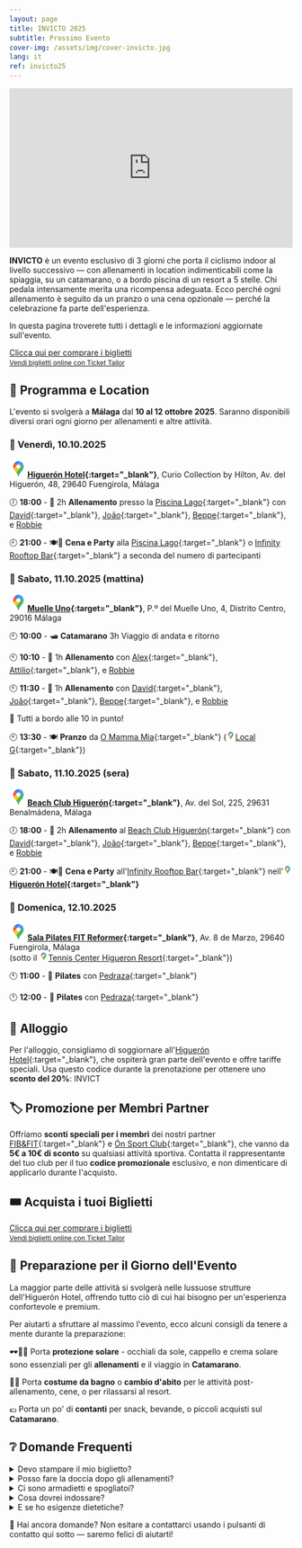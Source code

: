 ```yaml
---
layout: page
title: INVICTO 2025
subtitle: Prossimo Evento
cover-img: /assets/img/cover-invicto.jpg
lang: it
ref: invicto25
---
```


<div style="position: relative; padding-bottom: 56.25%; height: 0; overflow: hidden; max-width: 100%;">
  <iframe src="https://www.youtube.com/embed/1keTpFCyxaY" 
          frameborder="0" 
          allow="accelerometer; autoplay; encrypted-media; gyroscope; picture-in-picture" 
          allowfullscreen 
          style="position: absolute; top: 0; left: 0; width: 100%; height: 100%;">
  </iframe>
</div>

**INVICTO** è un evento esclusivo di 3 giorni che porta il ciclismo indoor al livello successivo — con allenamenti in location indimenticabili come la spiaggia, su un catamarano, o a bordo piscina di un resort a 5 stelle. Chi pedala intensamente merita una ricompensa adeguata. Ecco perché ogni allenamento è seguito da un pranzo o una cena opzionale — perché la celebrazione fa parte dell'esperienza.

In questa pagina troverete tutti i dettagli e le informazioni aggiornate sull'evento.

<!-- Ticket Tailor: All events (https://app.tickettailor.com/widget-embed-codes) -->
<div class="tt-widget"><div class="tt-widget-fallback"><p><a href="https://www.tickettailor.com/all-tickets/sporti/?ref=website_widget&show_search_filter=true&show_date_filter=true&show_sort=true" target="_blank">Clicca qui per comprare i biglietti</a><br /><small><a href="https://www.tickettailor.com?rf=wdg_252091" class="tt-widget-powered">Vendi biglietti online con Ticket Tailor</a></small></p></div><script src="https://cdn.tickettailor.com/js/widgets/min/widget.js" data-url="https://www.tickettailor.com/all-tickets/sporti/?ref=website_widget&show_search_filter=true&show_date_filter=true&show_sort=true" data-type="inline" data-inline-minimal="false" data-inline-show-logo="false" data-inline-bg-fill="true" data-inline-inherit-ref-from-url-param="" data-inline-ref="website_widget"></script></div>

## 🧭 Programma e Location

L'evento si svolgerà a **Málaga** dal **10 al 12 ottobre 2025**. Saranno disponibili diversi orari ogni giorno per allenamenti e altre attività.

### 📅 Venerdì, 10.10.2025

**[![📍](/assets/img/google-maps-32p.png)Higuerón Hotel](https://maps.app.goo.gl/TFXyG9A6kBvdFKBs7){:target="_blank"}**,
 Curio Collection by Hilton, Av. del Higuerón, 48, 29640 Fuengirola, Málaga

🕖 **18:00** - 🚴 2h **Allenamento** presso la [Piscina Lago](){:target="_blank"} con
 [David](https://www.instagram.com/davidperezaquerreta){:target="_blank"},
 [João](https://www.instagram.com/ptjoaovalente){:target="_blank"},
 [Beppe](https://www.instagram.com/beppemeglio){:target="_blank"}, e
 [Robbie](/p/trainers)

🕘 **21:00** - 🍽️🎉 **Cena e Party** alla [Piscina Lago](){:target="_blank"} o [Infinity Rooftop Bar](https://www.instagram.com/infinity_rooftop?igsh=NGdlc3RpNnZ5em5n){:target="_blank"} a seconda del numero di partecipanti

### 📅 Sabato, 11.10.2025 (mattina)

**[![📍](/assets/img/google-maps-32p.png)Muelle Uno](https://maps.app.goo.gl/PPqABMhNpAQTNfpa9){:target="_blank"}**, P.º del Muelle Uno, 4, Distrito Centro, 29016 Málaga

🕙 **10:00** - 🛥️ **Catamarano** 3h Viaggio di andata e ritorno

🕙 **10:10** - 🚴 1h **Allenamento** con
 [Alex](https://www.instagram.com/alexfitnesslife){:target="_blank"},
 [Attilio](https://www.instagram.com/attilio.conte){:target="_blank"}, e
 [Robbie](/p/trainers)

🕙 **11:30** - 🚴 1h **Allenamento** con
 [David](https://www.instagram.com/davidperezaquerreta){:target="_blank"},
 [João](https://www.instagram.com/ptjoaovalente){:target="_blank"},
 [Beppe](https://www.instagram.com/beppemeglio){:target="_blank"}, e
 [Robbie](/p/trainers)

📢 Tutti a bordo alle 10 in punto!

🕙 **13:30** - 🍽️ **Pranzo** da [O Mamma Mia](https://www.instagram.com/omammamia_malaga?igsh=b3o0c25vdXRiazBm){:target="_blank"} ([![📍](/assets/img/google-maps-16p.png)Local G](https://maps.app.goo.gl/GABkW4wtx6GvBXvTA){:target="_blank"})

### 📅 Sabato, 11.10.2025 (sera)

**[![📍](/assets/img/google-maps-32p.png)Beach Club Higuerón](https://maps.app.goo.gl/Z57YycML1ffvRcDF9){:target="_blank"}**, Av. del Sol, 225, 29631 Benalmádena, Málaga

🕖 **18:00** - 🚴 2h **Allenamento** al [Beach Club Higuerón](https://thebeachclubhigueron.com/){:target="_blank"} con
 [David](https://www.instagram.com/davidperezaquerreta){:target="_blank"},
 [João](https://www.instagram.com/ptjoaovalente){:target="_blank"},
 [Beppe](https://www.instagram.com/beppemeglio){:target="_blank"}, e
 [Robbie](/p/trainers)

🕘 **21:00** - 🍽️🎉 **Cena e Party** all'[Infinity Rooftop Bar](https://www.instagram.com/infinity_rooftop?igsh=NGdlc3RpNnZ5em5n){:target="_blank"} nell'**[![📍](/assets/img/google-maps-16p.png)Higuerón Hotel](https://maps.app.goo.gl/TFXyG9A6kBvdFKBs7){:target="_blank"}**

### 📅 Domenica, 12.10.2025

**[![📍](/assets/img/google-maps-32p.png)Sala Pilates FIT Reformer](https://maps.app.goo.gl/6xjDATnaRcxikdyH7){:target="_blank"}**, Av. 8 de Marzo, 29640 Fuengirola, Málaga  
(sotto il [![📍](/assets/img/google-maps-16p.png)Tennis Center Higueron Resort](https://maps.app.goo.gl/x7zyfmfmD8hon7GK9){:target="_blank"})

🕚 **11:00** - 🧘 **Pilates** con [Pedraza](https://www.instagram.com/begopedrazapilates){:target="_blank"}

🕛 **12:00** - 🧘 **Pilates** con [Pedraza](https://www.instagram.com/begopedrazapilates){:target="_blank"}

## 🏨 Alloggio

Per l'alloggio, consigliamo di soggiornare all'[Higuerón Hotel](https://www.hilton.com/en/hotels/agprhqq-higueron-hotel-malaga/){:target="_blank"},
che ospiterà gran parte dell'evento e offre tariffe speciali. Usa questo codice durante la prenotazione per ottenere uno **sconto del 20%**: INVICT

## 🏷️ Promozione per Membri Partner

Offriamo **sconti speciali per i membri** dei nostri partner [FIB&FIT](https://www.fibefit.it/){:target="_blank"} e [Ón Sport Club](https://higueronsportclub.com/es/){:target="_blank"}, che vanno da **5€ a 10€ di sconto** su qualsiasi attività sportiva. Contatta il rappresentante del tuo club per il tuo **codice promozionale** esclusivo, e non dimenticare di applicarlo durante l'acquisto.

## 🎟️ Acquista i tuoi Biglietti
<!-- Ticket Tailor: All events (https://app.tickettailor.com/widget-embed-codes) -->
<div class="tt-widget"><div class="tt-widget-fallback"><p><a href="https://www.tickettailor.com/all-tickets/sporti/?ref=website_widget&show_search_filter=true&show_date_filter=true&show_sort=true" target="_blank">Clicca qui per comprare i biglietti</a><br /><small><a href="https://www.tickettailor.com?rf=wdg_252091" class="tt-widget-powered">Vendi biglietti online con Ticket Tailor</a></small></p></div><script src="https://cdn.tickettailor.com/js/widgets/min/widget.js" data-url="https://www.tickettailor.com/all-tickets/sporti/?ref=website_widget&show_search_filter=true&show_date_filter=true&show_sort=true" data-type="inline" data-inline-minimal="false" data-inline-show-logo="false" data-inline-bg-fill="true" data-inline-inherit-ref-from-url-param="" data-inline-ref="website_widget"></script></div>

## 🎒 Preparazione per il Giorno dell'Evento

La maggior parte delle attività si svolgerà nelle lussuose strutture dell'Higuerón Hotel, offrendo tutto ciò di cui hai bisogno per un'esperienza confortevole e premium.

Per aiutarti a sfruttare al massimo l'evento, ecco alcuni consigli da tenere a mente durante la preparazione:

🕶️🧢🧴 Porta **protezione solare** - occhiali da sole, cappello e crema solare sono essenziali per gli **allenamenti** e il viaggio in **Catamarano**.

👙👗 Porta **costume da bagno** o **cambio d'abito** per le attività post-allenamento, cene, o per rilassarsi al resort.

💶 Porta un po' di **contanti** per snack, bevande, o piccoli acquisti sul **Catamarano**.

## ❔ Domande Frequenti

<details>
  <summary>Devo stampare il mio biglietto?</summary>
  Non è necessario stamparlo a meno che tu non lo preferisca. Possiamo scansionare il tuo biglietto direttamente dal tuo telefono — assicurati solo che il codice QR sia visibile, sia nella tua email che come screenshot. Supportiamo anche i Pass di Apple Wallet.<br>
  <br>
</details>
<details>
  <summary>Posso fare la doccia dopo gli allenamenti?</summary>
  Ci sono docce all'Higuerón Hotel e al Beach Club ma non sul Catamarano. Tuttavia, ci sono servizi igienici pubblici a Muelle Uno dove puoi rinfrescarti.<br>
  <br>
</details>
<details>
  <summary>Ci sono armadietti e spogliatoi?</summary>
  Ci sono spogliatoi e armadietti all'Higuerón Hotel sia per ospiti interni che esterni, che possono essere utilizzati anche quando si partecipa a eventi al Beach Club. Il Catamarano, tuttavia, non ha spogliatoi.<br>
  <br>
</details>
<details>
  <summary>Cosa dovrei indossare?</summary>
  Consigliamo abbigliamento sportivo per gli allenamenti, e qualcosa di comodo o casual da resort per i pasti e gli eventi post-allenamento. Potresti voler portare un costume da bagno per l'esperienza del Beach Club.<br>
  <br>
</details>
<details>
  <summary>E se ho esigenze dietetiche?</summary>
  Faremo del nostro meglio per accontentarti! Ti preghiamo di contattarci in anticipo per farci sapere di eventuali allergie o preferenze dietetiche, specialmente se prevedi di partecipare ai pranzi o alle cene.<br>
  <br>
</details>

💬 Hai ancora domande? Non esitare a contattarci usando i pulsanti di contatto qui sotto — saremo felici di aiutarti!
